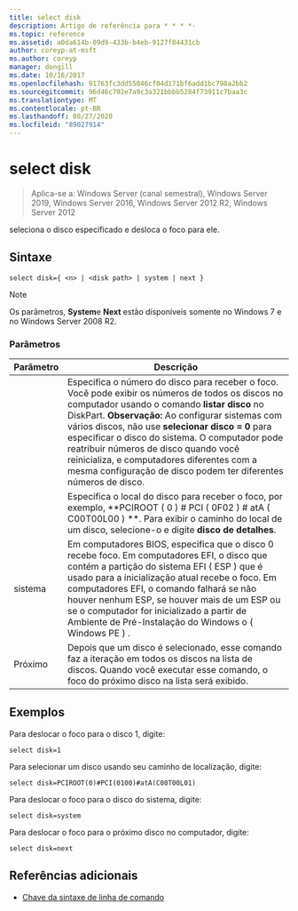 ```yaml
---
title: select disk
description: Artigo de referência para * * * *-
ms.topic: reference
ms.assetid: a0da614b-09d9-433b-b4eb-9127f84431cb
author: coreyp-at-msft
ms.author: coreyp
manager: dongill
ms.date: 10/16/2017
ms.openlocfilehash: 91763fc3dd55046cf04d171bf6add1bc798a2bb2
ms.sourcegitcommit: 96d46c702e7a9c3a321bbbb5284f73911c7baa3c
ms.translationtype: MT
ms.contentlocale: pt-BR
ms.lasthandoff: 08/27/2020
ms.locfileid: "89027914"
---
```

# <a name="select-disk"></a>select disk

> Aplica-se a: Windows Server (canal semestral), Windows Server 2019, Windows Server 2016, Windows Server 2012 R2, Windows Server 2012

seleciona o disco especificado e desloca o foco para ele.



## <a name="syntax"></a>Sintaxe

```
select disk={ <n> | <disk path> | system | next }
```

> [!NOTE]
> Os **<disk path>** parâmetros, **System**e **Next** estão disponíveis somente no Windows 7 e no Windows Server 2008 R2.

### <a name="parameters"></a>Parâmetros

|  Parâmetro  |                                                                                                                                                                                                            Descrição                                                                                                                                                                                                            |
|-------------|-----------------------------------------------------------------------------------------------------------------------------------------------------------------------------------------------------------------------------------------------------------------------------------------------------------------------------------------------------------------------------------------------------------------------------------|
|     <n>     | Especifica o número do disco para receber o foco. Você pode exibir os números de todos os discos no computador usando o comando **listar disco** no DiskPart. **Observação:** Ao configurar sistemas com vários discos, não use **selecionar disco \= 0** para especificar o disco do sistema. O computador pode reatribuir números de disco quando você reinicializa, e computadores diferentes com a mesma configuração de disco podem ter diferentes números de disco. |
| <disk path> |                                                                                                                 Especifica o local do disco para receber o foco, por exemplo, **PCIROOT \( 0 \) \# PCI \( 0F02 \) \# atA \( C00T00L00 \) **. Para exibir o caminho do local de um disco, selecione-o e digite **disco de detalhes**.                                                                                                                  |
|   sistema    |                                 Em computadores BIOS, especifica que o disco 0 recebe foco. Em computadores EFI, o disco que contém a partição do sistema EFI \( ESP \) que é usado para a inicialização atual recebe o foco. Em computadores EFI, o comando falhará se não houver nenhum ESP, se houver mais de um ESP ou se o computador for inicializado a partir de Ambiente de Pré-Instalação do Windows o \( Windows PE \) .                                  |
|    Próximo     |                                                                                                                                     Depois que um disco é selecionado, esse comando faz a iteração em todos os discos na lista de discos. Quando você executar esse comando, o foco do próximo disco na lista será exibido.                                                                                                                                      |

## <a name="examples"></a>Exemplos
Para deslocar o foco para o disco 1, digite:

```
select disk=1
```

Para selecionar um disco usando seu caminho de localização, digite:

```
select disk=PCIROOT(0)#PCI(0100)#atA(C00T00L01)
```

Para deslocar o foco para o disco do sistema, digite:

```
select disk=system
```

Para deslocar o foco para o próximo disco no computador, digite:

```
select disk=next
```

## <a name="additional-references"></a>Referências adicionais
- [Chave da sintaxe de linha de comando](command-line-syntax-key.md)




